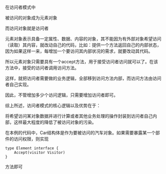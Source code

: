在访问者模式中

被访问的对象成为元素对象

而访问对象就是访问者

元素对象表示具备一定属性、数据、内容的对象，其不能因为有外部对象希望访问（读取）其内容，就改动自己的代码，比如：提供一个方法返回自己的内部状态，因为如果这样一来，每增加一个要访问其内部状况的需求，就要改动其代码。

所以元素对象只需要具有一个accept方法，用于接受访问者访问就可以了。在该方法中，接受的访问者调用访问方法。

这样，就把访问者需要做的业务逻辑，全部移到访问方法内部，而访问方法由访问者自己实现。

因此，不管增加多少个访问逻辑，只需要增加访问者即可。

综上所述，访问者模式的核心逻辑以及优势在于：

将希望访问某对象数据并进行计算或者其他业务处理的操作封装到访问者自己内部，这样最大程度的降低了被访问对象的污染。

在本例的代码中，Car结构体是作为要被访问的汽车对象。如果需要暴露某一个部件的访问权限，则实现

```greenplum
type Element interface {
	Accept(visitor Visitor)
}
```

方法即可